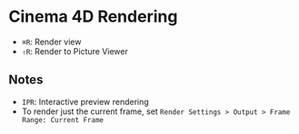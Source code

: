 # Cinema 4D Rendering

- `⌘R`: Render view
- `⇧R`: Render to Picture Viewer

## Notes

- `IPR`: Interactive preview rendering
- To render just the current frame, set `Render Settings > Output > Frame Range: Current Frame`
